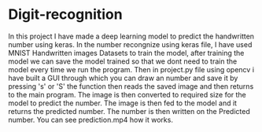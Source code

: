 # Digit-recognition

In this project I have made a deep learning model to predict the handwritten number using keras.
In the number recongnize using keras file, I have used MNIST Handwritten images Datasets to train the model, after training the model 
we can save the model trained so that we dont need to train the model every time we run the program.
Then in project.py file using opencv i have built a GUI through which you can draw an number and save it by pressing 's' or 'S'
the function then reads the saved image and then returns to the main program. The image is then converted to required size for the model to predict the number. The image is then fed to the model and it returns the predicted number. The number is then written on 
the Predicted number.
You can see prediction.mp4 how it works.
